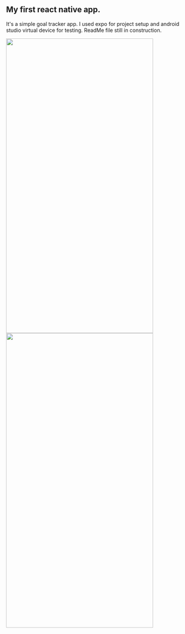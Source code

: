 ## My first react native app.

It's a simple goal tracker app.
I used expo for project setup and android studio virtual device for testing.
ReadMe file still in construction.

<img src="https://github.com/RaoulGrn/first-rn-app/assets/108396853/b1629706-dd13-46f1-990a-a82de1c5435e" width="400" height="800">
<img src="https://github.com/RaoulGrn/first-rn-app/assets/108396853/955393c1-32d4-46a6-85aa-77534904947f" width="400" height="800">


